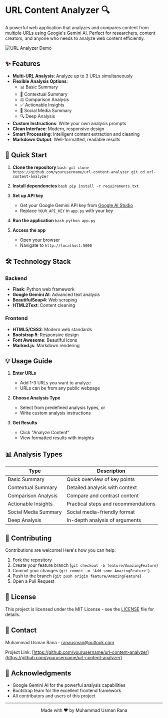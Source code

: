 # URL Content Analyzer 🔍

A powerful web application that analyzes and compares content from multiple URLs using Google's Gemini AI. Perfect for researchers, content creators, and anyone who needs to analyze web content efficiently.

![URL Analyzer Demo](demo.gif)

## ✨ Features

- **Multi-URL Analysis**: Analyze up to 3 URLs simultaneously
- **Flexible Analysis Options**:
  - 📊 Basic Summary
  - 🎯 Contextual Summary
  - ⚖️ Comparison Analysis
  - ✅ Actionable Insights
  - 📱 Social Media Summary
  - 🔍 Deep Analysis
- **Custom Instructions**: Write your own analysis prompts
- **Clean Interface**: Modern, responsive design
- **Smart Processing**: Intelligent content extraction and cleaning
- **Markdown Output**: Well-formatted, readable results

## 🚀 Quick Start

1. **Clone the repository**   ```bash
   git clone https://github.com/yourusername/url-content-analyzer.git
   cd url-content-analyzer   ```

2. **Install dependencies**   ```bash
   pip install -r requirements.txt   ```

3. **Set up API key**
   - Get your Google Gemini API key from [Google AI Studio](https://makersuite.google.com/app/apikey)
   - Replace `YOUR_API_KEY` in `app.py` with your key

4. **Run the application**   ```bash
   python app.py   ```

5. **Access the app**
   - Open your browser
   - Navigate to `http://localhost:5000`

## 🛠️ Technology Stack

### Backend
- **Flask**: Python web framework
- **Google Gemini AI**: Advanced text analysis
- **BeautifulSoup4**: Web scraping
- **HTML2Text**: Content cleaning

### Frontend
- **HTML5/CSS3**: Modern web standards
- **Bootstrap 5**: Responsive design
- **Font Awesome**: Beautiful icons
- **Marked.js**: Markdown rendering

## 💡 Usage Guide

1. **Enter URLs**
   - Add 1-3 URLs you want to analyze
   - URLs can be from any public webpage

2. **Choose Analysis Type**
   - Select from predefined analysis types, or
   - Write custom analysis instructions

3. **Get Results**
   - Click "Analyze Content"
   - View formatted results with insights

## 📊 Analysis Types

| Type | Description |
|------|-------------|
| Basic Summary | Quick overview of key points |
| Contextual Summary | Detailed analysis with context |
| Comparison Analysis | Compare and contrast content |
| Actionable Insights | Practical steps and recommendations |
| Social Media Summary | Social media-friendly format |
| Deep Analysis | In-depth analysis of arguments |

## 🤝 Contributing

Contributions are welcome! Here's how you can help:

1. Fork the repository
2. Create your feature branch (`git checkout -b feature/AmazingFeature`)
3. Commit your changes (`git commit -m 'Add some AmazingFeature'`)
4. Push to the branch (`git push origin feature/AmazingFeature`)
5. Open a Pull Request

## 📝 License

This project is licensed under the MIT License - see the [LICENSE](LICENSE) file for details.

## 📧 Contact

Muhammad Usman Rana - [ranausman@outlook.com](mailto:ranausman@outlook.com)

Project Link: [https://github.com/yourusername/url-content-analyzer](https://github.com/yourusername/url-content-analyzer)

## 🙏 Acknowledgments

- Google Gemini AI for the powerful analysis capabilities
- Bootstrap team for the excellent frontend framework
- All contributors and users of this project

---

<p align="center">Made with ❤️ by Muhammad Usman Rana</p>